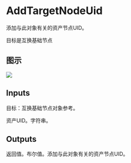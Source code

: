 # AddTargetNodeUid

添加与此对象有关的资产节点UID。

目标是互换基础节点

## 图示

![]($-20221218-19360503.png)

## Inputs

目标：互换基础节点对象参考。

资产UID。字符串。  

## Outputs

返回值。布尔值。添加与此对象有关的资产节点UID。
